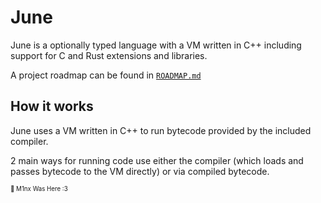 # June

June is a optionally typed language with a VM written in C++ including support for C and Rust extensions and libraries.

A project roadmap can be found in [`ROADMAP.md`]('./ROADMAP.md')

## How it works

June uses a VM written in C++ to run bytecode provided by the included compiler.

2 main ways for running code use either the compiler (which loads and passes bytecode to the VM directly) or via compiled bytecode.

<sub><sup> :wave: M1nx Was Here :3</sup></sub>
